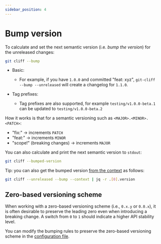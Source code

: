 ```yaml
---
sidebar_position: 4
---
```


# Bump version

To calculate and set the next semantic version (i.e. _bump the version_) for the unreleased changes:

```bash
git cliff --bump
```

- Basic:
  - For example, if you have `1.0.0` and committed "feat: xyz", `git-cliff --bump --unreleased` will create a changelog for `1.1.0`.

- Tag prefixes:
    - Tag prefixes are also supported, for example `testing/v1.0.0-beta.1` can be updated to `testing/v1.0.0-beta.2`

How it works is that for a semantic versioning such as `<MAJOR>.<MINOR>.<PATCH>`:

- "fix:" -> increments `PATCH`
- "feat:" -> increments `MINOR`
- "scope!" (breaking changes) -> increments `MAJOR`

You can also calculate and print the next semantic version to `stdout`:

```bash
git cliff --bumped-version
```

Tip: you can also get the bumped version [from the context](/docs/usage/print-context) as follows:

```bash
git cliff --unreleased --bump --context | jq -r .[0].version
```

## Zero-based versioning scheme

When working with a zero-based versioning scheme (i.e., `0.x.y` or `0.0.x`),
it is often desirable to preserve the leading zero even when introducing a breaking change.
A switch from `0` to `1` should indicate a higher API stability level.

You can modify the bumping rules to preserve the zero-based versioning scheme in the
[configuration file](/docs/configuration/bump).

